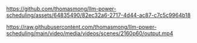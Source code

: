 

https://github.com/thomasmong/llm-power-scheduling/assets/64835490/82ec32a6-2717-4d44-ac87-c7c5c9964b18

https://raw.githubusercontent.com/thomasmong/llm-power-scheduling/main/video/media/videos/scenes/2160p60/output.mp4
